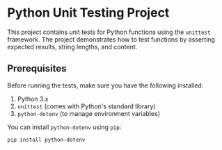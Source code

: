 # Python Unit Testing Project

This project contains unit tests for Python functions using the `unittest` framework. The project demonstrates how to test functions by asserting expected results, string lengths, and content.

## Prerequisites

Before running the tests, make sure you have the following installed:

1. Python 3.x
2. `unittest` (comes with Python's standard library)
3. `python-dotenv` (to manage environment variables)

You can install `python-dotenv` using `pip`:

```bash
pip install python-dotenv
